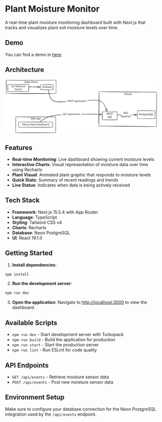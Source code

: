 # Plant Moisture Monitor

A real-time plant moisture monitoring dashboard built with Next.js that tracks and visualizes plant soil moisture levels over time.

## Demo

You can find a demo in [here](https://www.thirstyplant.live/).

## Architecture

![Architecture Diagram](./architecture.svg)

## Features

- **Real-time Monitoring**: Live dashboard showing current moisture levels
- **Interactive Charts**: Visual representation of moisture data over time using Recharts
- **Plant Visual**: Animated plant graphic that responds to moisture levels
- **Quick Stats**: Summary of recent readings and trends
- **Live Status**: Indicates when data is being actively received

## Tech Stack

- **Framework**: Next.js 15.5.4 with App Router
- **Language**: TypeScript
- **Styling**: Tailwind CSS v4
- **Charts**: Recharts
- **Database**: Neon PostgreSQL
- **UI**: React 19.1.0

## Getting Started

1. **Install dependencies**:

```bash
npm install
```

2. **Run the development server**:

```bash
npm run dev
```

3. **Open the application**:
   Navigate to [http://localhost:3000](http://localhost:3000) to view the dashboard.

## Available Scripts

- `npm run dev` - Start development server with Turbopack
- `npm run build` - Build the application for production
- `npm run start` - Start the production server
- `npm run lint` - Run ESLint for code quality

## API Endpoints

- `GET /api/events` - Retrieve moisture sensor data
- `POST /api/events` - Post new moisture sensor data

## Environment Setup

Make sure to configure your database connection for the Neon PostgreSQL integration used by the `/api/events` endpoint.
